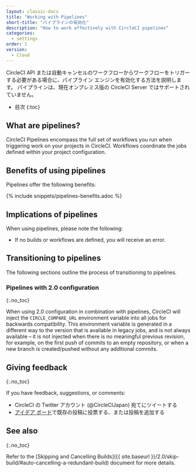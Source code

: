 ```yaml
---
layout: classic-docs
title: "Working with Pipelines"
short-title: "パイプラインの有効化"
description: "How to work effectively with CircleCI pipelines"
categories:
  - settings
order: 1
version:
  - Cloud
---
```


CircleCI API または自動キャンセルのワークフローからワークフローをトリガーする必要がある場合に、パイプライン エンジンを有効化する方法を説明します。 パイプラインは、現在オンプレミス版の CircleCI Server ではサポートされていません。

- 目次
{:toc}

## What are pipelines?

CircleCI Pipelines encompass the full set of workflows you run when triggering work on your projects in CircleCI. Workflows coordinate the jobs defined within your project configuration.

## Benefits of using pipelines

Pipelines offer the following benefits:

{% include snippets/pipelines-benefits.adoc %}

## Implications of pipelines

When using pipelines, please note the following:

- If no builds or workflows are defined, you will receive an error.

## Transitioning to pipelines

The following sections outline the process of transitioning to pipelines.

### Pipelines with 2.0 configuration
{:.no_toc}

When using 2.0 configuration in combination with pipelines, CircleCI will inject the `CIRCLE_COMPARE_URL` environment variable into all jobs for backwards compatibility. This environment variable is generated in a different way to the version that is available in legacy jobs, and is not always available – it is not injected when there is no meaningful previous revision, for example, on the first push of commits to an empty repository, or when a new branch is created/pushed without any additional commits.

## Giving feedback
{:.no_toc}

If you have feedback, suggestions, or comments:

- CircleCI の Twitter アカウント (@CircleCIJapan) 宛てにツイートする
- [アイデア ボード](https://ideas.circleci.com/)で既存の投稿に投票する、または投稿を追加する

## See also
{:.no_toc}

Refer to the [Skipping and Cancelling Builds]({{ site.baseurl }}/2.0/skip-build/#auto-cancelling-a-redundant-build) document for more details.